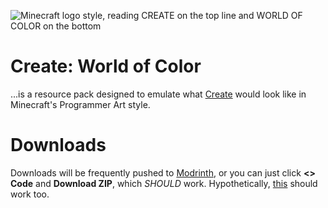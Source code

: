 ![Minecraft logo style, reading CREATE on the top line and WORLD OF COLOR on the bottom](https://cdn.modrinth.com/data/cached_images/37f785117d0f8ec2a7a6b23d6289fb80e429ad8b.png)
# **Create: World of Color**

...is a resource pack designed to emulate what [Create](https://modrinth.com/mod/create) would look like in Minecraft's Programmer Art style.

# Downloads

Downloads will be frequently pushed to [Modrinth](https://modrinth.com/resourcepack/create-world-of-color), or you can just click **<> Code** and **Download ZIP**, which *SHOULD* work.
Hypothetically, [this](https://github.com/soapinamicrowave/createworldofcolor/archive/refs/heads/main.zip) should work too.
